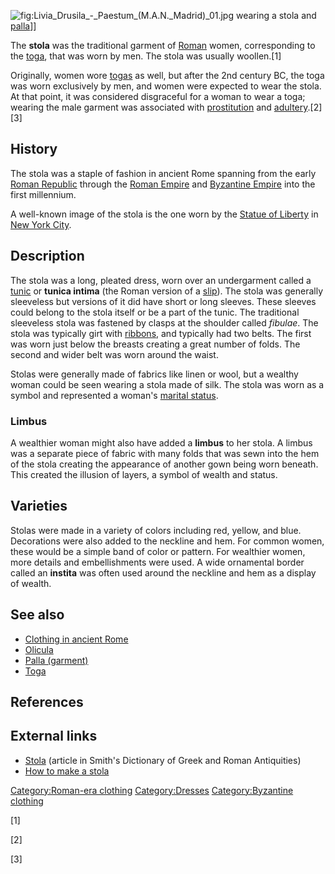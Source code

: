 ![](Livia_Drusila_-_Paestum_(M.A.N._Madrid)_01.jpg "fig:Livia_Drusila_-_Paestum_(M.A.N._Madrid)_01.jpg")
wearing a stola and [palla](Palla_(garment) "wikilink")\]\]

The **stola** was the traditional garment of
[Roman](Ancient_Rome "wikilink") women, corresponding to the
[toga](toga "wikilink"), that was worn by men. The stola was usually
woollen.[1]

Originally, women wore [togas](toga "wikilink") as well, but after the
2nd century BC, the toga was worn exclusively by men, and women were
expected to wear the stola. At that point, it was considered disgraceful
for a woman to wear a toga; wearing the male garment was associated with
[prostitution](prostitution "wikilink") and
[adultery](adultery "wikilink").[2][3]

## History

The stola was a staple of fashion in ancient Rome spanning from the
early [Roman Republic](Roman_Republic "wikilink") through the [Roman
Empire](Roman_Empire "wikilink") and [Byzantine
Empire](Byzantine_Empire "wikilink") into the first millennium.

A well-known image of the stola is the one worn by the [Statue of
Liberty](Statue_of_Liberty "wikilink") in [New York
City](New_York_City "wikilink").

## Description

The stola was a long, pleated dress, worn over an undergarment called a
[tunic](tunic "wikilink") or **tunica intima** (the Roman version of a
[slip](slip_(clothing) "wikilink")). The stola was generally sleeveless
but versions of it did have short or long sleeves. These sleeves could
belong to the stola itself or be a part of the tunic. The traditional
sleeveless stola was fastened by clasps at the shoulder called
*fibulae*. The stola was typically girt with
[ribbons](ribbon "wikilink"), and typically had two belts. The first was
worn just below the breasts creating a great number of folds. The second
and wider belt was worn around the waist.

Stolas were generally made of fabrics like linen or wool, but a wealthy
woman could be seen wearing a stola made of silk. The stola was worn as
a symbol and represented a woman's [marital
status](marital_status "wikilink").

### Limbus

A wealthier woman might also have added a **limbus** to her stola. A
limbus was a separate piece of fabric with many folds that was sewn into
the hem of the stola creating the appearance of another gown being worn
beneath. This created the illusion of layers, a symbol of wealth and
status.

## Varieties

Stolas were made in a variety of colors including red, yellow, and blue.
Decorations were also added to the neckline and hem. For common women,
these would be a simple band of color or pattern. For wealthier women,
more details and embellishments were used. A wide ornamental border
called an **instita** was often used around the neckline and hem as a
display of wealth.

## See also

-   [Clothing in ancient Rome](Clothing_in_ancient_Rome "wikilink")
-   [Olicula](Olicula "wikilink")
-   [Palla (garment)](Palla_(garment) "wikilink")
-   [Toga](Toga "wikilink")

## References

## External links

-   [Stola](http://penelope.uchicago.edu/Thayer/E/Roman/Texts/secondary/SMIGRA*/Stola.html)
    (article in Smith's Dictionary of Greek and Roman Antiquities)
-   [How to make a
    stola](http://www.dl.ket.org/latin1/things/romanlife/makeitstola.htm)

[Category:Roman-era clothing](Category:Roman-era_clothing "wikilink")
[Category:Dresses](Category:Dresses "wikilink") [Category:Byzantine
clothing](Category:Byzantine_clothing "wikilink")

[1]

[2]

[3]